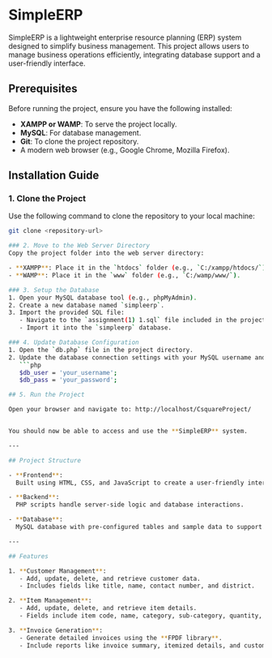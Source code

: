 # SimpleERP

SimpleERP is a lightweight enterprise resource planning (ERP) system designed to simplify business management. This project allows users to manage business operations efficiently, integrating database support and a user-friendly interface.

## Prerequisites

Before running the project, ensure you have the following installed:

- **XAMPP or WAMP**: To serve the project locally.
- **MySQL**: For database management.
- **Git**: To clone the project repository.
- A modern web browser (e.g., Google Chrome, Mozilla Firefox).

## Installation Guide

### 1. Clone the Project
Use the following command to clone the repository to your local machine:
```bash
git clone <repository-url>

### 2. Move to the Web Server Directory
Copy the project folder into the web server directory:

- **XAMPP**: Place it in the `htdocs` folder (e.g., `C:/xampp/htdocs/`).
- **WAMP**: Place it in the `www` folder (e.g., `C:/wamp/www/`).

### 3. Setup the Database
1. Open your MySQL database tool (e.g., phpMyAdmin).
2. Create a new database named `simpleerp`.
3. Import the provided SQL file:
   - Navigate to the `assignment(1) 1.sql` file included in the project.
   - Import it into the `simpleerp` database.

### 4. Update Database Configuration
1. Open the `db.php` file in the project directory.
2. Update the database connection settings with your MySQL username and password:
   ```php
   $db_user = 'your_username';
   $db_pass = 'your_password';

## 5. Run the Project

Open your browser and navigate to: http://localhost/CsquareProject/


You should now be able to access and use the **SimpleERP** system.

---

## Project Structure

- **Frontend**:  
  Built using HTML, CSS, and JavaScript to create a user-friendly interface.

- **Backend**:  
  PHP scripts handle server-side logic and database interactions.

- **Database**:  
  MySQL database with pre-configured tables and sample data to support the system.

---

## Features

1. **Customer Management**:  
   - Add, update, delete, and retrieve customer data.  
   - Includes fields like title, name, contact number, and district.  

2. **Item Management**:  
   - Add, update, delete, and retrieve item details.  
   - Fields include item code, name, category, sub-category, quantity, and unit price.  

3. **Invoice Generation**:  
   - Generate detailed invoices using the **FPDF library**.  
   - Include reports like invoice summary, itemized details, and customer information.
